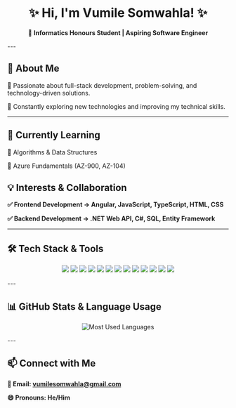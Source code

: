 <h1 align="center">✨ Hi, I'm Vumile Somwahla! ✨</h1>  <p align="center">
🚀 <strong>Informatics Honours Student | Aspiring Software Engineer</strong>  
</p>  
---

<h2> 📌 About Me </h2>

🔹 Passionate about full-stack development, problem-solving, and technology-driven solutions.

🔹 Constantly exploring new technologies and improving my technical skills.


---

<h2> 📖 Currently Learning </h2>

📌 Algorithms & Data Structures

📌 Azure Fundamentals (AZ-900, AZ-104)

<h2>💡 Interests & Collaboration</h2>

<strong>✅ Frontend Development → Angular, JavaScript, TypeScript, HTML, CSS

✅ Backend Development → .NET Web API, C#, SQL, Entity Framework </strong>


---

<h2>🛠️ Tech Stack & Tools</h2>

<p align="center">  
  <img src="https://img.shields.io/badge/-C%23-239120?style=for-the-badge&logo=c-sharp&logoColor=white" />  
  <img src="https://img.shields.io/badge/-.NET-512BD4?style=for-the-badge&logo=.net&logoColor=white" />  
  <img src="https://img.shields.io/badge/-SQL-CC2927?style=for-the-badge&logo=microsoft-sql-server&logoColor=white" />  
  <img src="https://img.shields.io/badge/-Entity%20Framework-512BD4?style=for-the-badge&logo=dotnet&logoColor=white" />  
  <img src="https://img.shields.io/badge/-Angular-DD0031?style=for-the-badge&logo=angular&logoColor=white" />  
  <img src="https://img.shields.io/badge/-JavaScript-F7DF1E?style=for-the-badge&logo=javascript&logoColor=black" />  
  <img src="https://img.shields.io/badge/-TypeScript-3178C6?style=for-the-badge&logo=typescript&logoColor=white" />  
  <img src="https://img.shields.io/badge/-HTML-E34F26?style=for-the-badge&logo=html5&logoColor=white" />  
  <img src="https://img.shields.io/badge/-CSS-1572B6?style=for-the-badge&logo=css3&logoColor=white" />  
  <img src="https://img.shields.io/badge/-Bootstrap-7952B3?style=for-the-badge&logo=bootstrap&logoColor=white" />  
  <img src="https://img.shields.io/badge/-GitHub-181717?style=for-the-badge&logo=github&logoColor=white" />  
  <img src="https://img.shields.io/badge/-Azure-0089D6?style=for-the-badge&logo=microsoft-azure&logoColor=white" />  
  <img src="https://img.shields.io/badge/-R-276DC3?style=for-the-badge&logo=r&logoColor=white" />  
</p>  
---
<h2>📊 GitHub Stats & Language Usage</h2>

<p align="center">
  <img src="https://github-readme-stats.vercel.app/api/top-langs/?username=VumileSomwahla&langs_count=8&theme=radical&layout=compact&exclude_repo=github-readme-stats" alt="Most Used Languages" />
</p>
---

<h2>📫 Connect with Me</h2>

<strong>📩 Email: vumilesomwahla@gmail.com</strong>

<strong>😄 Pronouns: He/Him</strong>
